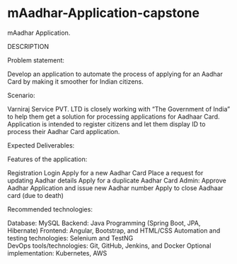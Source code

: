 # mAadhar-Application-capstone
mAadhar Application.

DESCRIPTION

Problem statement:

Develop an application to automate the process of applying for an Aadhar Card by making it smoother for Indian citizens.

 

Scenario:

Varniraj Service PVT. LTD is closely working with “The Government of India” to help them get a solution for processing applications for Aadhaar Card. Application is intended to register citizens and let them display ID to process their Aadhar Card application.

 

Expected Deliverables:

 

Features of the application:

Registration
Login
Apply for a new Aadhar Card
Place a request for updating Aadhar details
Apply for a duplicate Aadhar Card
Admin: Approve Aadhar Application and issue new Aadhar number
Apply to close Aadhaar card (due to death)
 

Recommended technologies:

Database: MySQL
Backend: Java Programming (Spring Boot, JPA, Hibernate)
Frontend: Angular, Bootstrap, and HTML/CSS
Automation and testing technologies: Selenium and TestNG      
DevOps tools/technologies: Git, GitHub, Jenkins, and Docker
Optional implementation: Kubernetes, AWS
